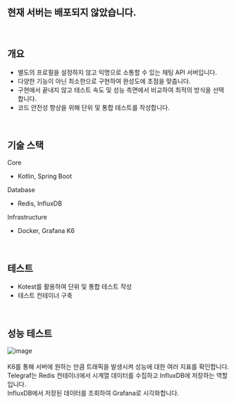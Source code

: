 ## 현재 서버는 배포되지 않았습니다.
<br>

## 개요
- 별도의 프로필을 설정하지 않고 익명으로 소통할 수 있는 채팅 API 서버입니다.
- 다양한 기능이 아닌 최소한으로 구현하여 완성도에 초점을 맞춥니다.
- 구현에서 끝내지 않고 테스트 속도 및 성능 측면에서 비교하여 최적의 방식을 선택합니다.
- 코드 안전성 향상을 위해 단위 및 통합 테스트를 작성합니다.
<br>

## 기술 스택
Core
- Kotlin, Spring Boot

Database
- Redis, InfluxDB

Infrastructure
- Docker, Grafana K6

<br>

## 테스트
- Kotest를 활용하여 단위 및 통합 테스트 작성
- 테스트 컨테이너 구축
<br>

## 성능 테스트
![image](https://github.com/user-attachments/assets/6bd69180-3397-400b-8412-6e90db7f2c63)
<br></br>
K6를 통해 서버에 원하는 만큼 트래픽을 발생시켜 성능에 대한 여러 지표를 확인합니다.
<br>
Telegraf는 Redis 컨테이너에서 시계열 데이터를 수집하고 InfluxDB에 저장하는 역할입니다.
<br>
InfluxDB에서 저장된 데이터를 조회하여 Grafana로 시각화합니다.
<br></br>

